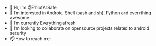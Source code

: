 - 👋 Hi, I’m @E11iotAllSafe
- 👀 I’m interested in Android, Shell (bash and sh), Python and everything awesome.
- 🌱 I’m currently Everything afresh
- 💞️ I’m looking to collaborate on opensource projects related to android security
- 📫 How to reach me:

<!---
E11iotAllSafe/E11iotAllSafe is a ✨ special ✨ repository because its `README.md` (this file) appears on your GitHub profile.
You can click the Preview link to take a look at your changes.
--->

